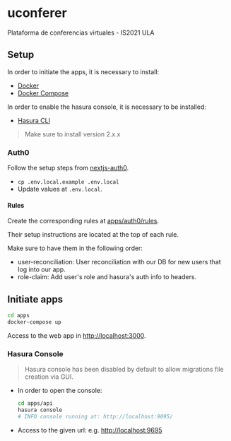 # uconferer

Plataforma de conferencias virtuales - IS2021 ULA

## Setup

In order to initiate the apps, it is necessary to install:

- [Docker](https://docs.docker.com/get-started/#download-and-install-docker)
- [Docker Compose](https://docs.docker.com/compose/install)

In order to enable the hasura console, it is necessary to be installed:

- [Hasura CLI](https://hasura.io/docs/latest/graphql/core/hasura-cli/install-hasura-cli.html#install-hasura-cli)

> Make sure to install version 2.x.x

### Auth0

Follow the setup steps from [nextjs-auth0](https://github.com/auth0/nextjs-auth0#auth0-configuration).

- `cp .env.local.example .env.local`
- Update values at `.env.local`.

#### Rules

Create the corresponding rules at [apps/auth0/rules](apps/auth0/rules).

Their setup instructions are located at the top of each rule.

Make sure to have them in the following order:

- user-reconciliation: User reconciliation with our DB for new users that log into our app.
- role-claim: Add user's role and hasura's auth info to headers.

## Initiate apps

```bash
cd apps
docker-compose up
```

Access to the web app in <http://localhost:3000>.

### Hasura Console

> Hasura console has been disabled by default to allow migrations file creation via GUI.

- In order to open the console:

  ```bash
  cd apps/api
  hasura console
  # INFO console running at: http://localhost:9695/
  ```

- Access to the given url: e.g. <http://localhost:9695>
